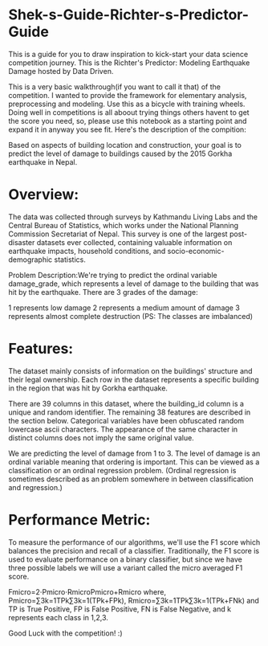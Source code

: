 # Shek-s-Guide-Richter-s-Predictor-Guide
This is a guide for you to draw inspiration to kick-start your data science competition journey. This is the Richter's Predictor: Modeling Earthquake Damage hosted by Data Driven.

This is a very basic walkthrough(if you want to call it that) of the competition. I wanted to provide the framework for elementary analysis, preprocessing and modeling. Use this as a bicycle with training wheels. Doing well in competitions is all aboout trying things others havent to get the score you need, so, please use this notebook as a starting point and expand it in anyway you see fit. Here's the description of the compition:

Based on aspects of building location and construction, your goal is to predict the level of damage to buildings caused by the 2015 Gorkha earthquake in Nepal.

# Overview:
The data was collected through surveys by Kathmandu Living Labs and the Central Bureau of Statistics, which works under the National Planning Commission Secretariat of Nepal. This survey is one of the largest post-disaster datasets ever collected, containing valuable information on earthquake impacts, household conditions, and socio-economic-demographic statistics.

Problem Description:We're trying to predict the ordinal variable damage_grade, which represents a level of damage to the building that was hit by the earthquake. There are 3 grades of the damage:

1 represents low damage
2 represents a medium amount of damage
3 represents almost complete destruction
(PS: The classes are imbalanced)

# Features:
The dataset mainly consists of information on the buildings' structure and their legal ownership. Each row in the dataset represents a specific building in the region that was hit by Gorkha earthquake.

There are 39 columns in this dataset, where the building_id column is a unique and random identifier. The remaining 38 features are described in the section below. Categorical variables have been obfuscated random lowercase ascii characters. The appearance of the same character in distinct columns does not imply the same original value.

We are predicting the level of damage from 1 to 3. The level of damage is an ordinal variable meaning that ordering is important. This can be viewed as a classification or an ordinal regression problem. (Ordinal regression is sometimes described as an problem somewhere in between classification and regression.)

# Performance Metric:

To measure the performance of our algorithms, we'll use the F1 score which balances the precision and recall of a classifier. Traditionally, the F1 score is used to evaluate performance on a binary classifier, but since we have three possible labels we will use a variant called the micro averaged F1 score.

Fmicro=2⋅Pmicro⋅RmicroPmicro+Rmicro where, 
Pmicro=∑3k=1TPk∑3k=1(TPk+FPk),  Rmicro=∑3k=1TPk∑3k=1(TPk+FNk)
and TP is True Positive, FP is False Positive, FN is False Negative, and k represents each class in 1,2,3.

Good Luck with the competition! :)
